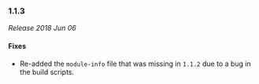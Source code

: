 ### 1.1.3

_Release 2018 Jun 06_

#### Fixes

- Re-added the `module-info` file that was missing in `1.1.2` due to a bug in the build scripts.